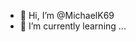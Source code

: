 - 👋 Hi, I’m @MichaelK69
- 🌱 I’m currently learning ...

<!---
MichaelK69/MichaelK69 is a ✨ special ✨ repository because its `README.md` (this file) appears on your GitHub profile.
You can click the Preview link to take a look at your changes.
--->
